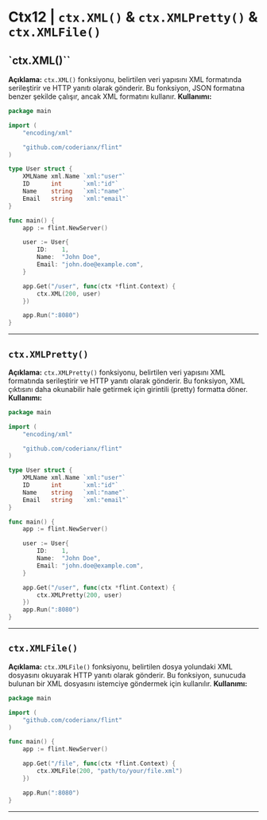 # Ctx12 | `ctx.XML()` & `ctx.XMLPretty()` & `ctx.XMLFile()`

## `ctx.XML()``
**Açıklama:** `ctx.XML()` fonksiyonu, belirtilen veri yapısını XML formatında serileştirir ve HTTP yanıtı olarak gönderir. Bu fonksiyon, JSON formatına benzer şekilde çalışır, ancak XML formatını kullanır.
**Kullanımı:**
```go
package main

import (
    "encoding/xml"

    "github.com/coderianx/flint"
)

type User struct {
	XMLName xml.Name `xml:"user"`
	ID      int      `xml:"id"`
	Name    string   `xml:"name"`
	Email   string   `xml:"email"`
}

func main() {
    app := flint.NewServer()

    user := User{
        ID:    1,
        Name:  "John Doe",
        Email: "john.doe@example.com",
    }

    app.Get("/user", func(ctx *flint.Context) {
        ctx.XML(200, user)
    })

    app.Run(":8080")
}
```
---
## `ctx.XMLPretty()`
**Açıklama:** `ctx.XMLPretty()` fonksiyonu, belirtilen veri yapısını XML formatında serileştirir ve HTTP yanıtı olarak gönderir. Bu fonksiyon, XML çıktısını daha okunabilir hale getirmek için girintili (pretty) formatta döner.
**Kullanımı:**
```go
package main

import (
    "encoding/xml"

    "github.com/coderianx/flint"
)

type User struct {
    XMLName xml.Name `xml:"user"`
    ID      int      `xml:"id"`
    Name    string   `xml:"name"`
    Email   string   `xml:"email"`
}

func main() {
    app := flint.NewServer()

    user := User{
        ID:    1,
        Name:  "John Doe",
        Email: "john.doe@example.com",
    }

    app.Get("/user", func(ctx *flint.Context) {
        ctx.XMLPretty(200, user)
    })
    app.Run(":8080")
}
```
---
## `ctx.XMLFile()`
**Açıklama:** `ctx.XMLFile()` fonksiyonu, belirtilen dosya yolundaki XML dosyasını okuyarak HTTP yanıtı olarak gönderir. Bu fonksiyon, sunucuda bulunan bir XML dosyasını istemciye göndermek için kullanılır.
**Kullanımı:**
```go
package main

import (
    "github.com/coderianx/flint"
)

func main() {
    app := flint.NewServer()

    app.Get("/file", func(ctx *flint.Context) {
        ctx.XMLFile(200, "path/to/your/file.xml")
    })

    app.Run(":8080")
}
```
---